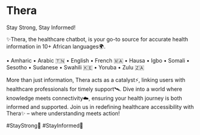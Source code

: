 # Thera

Stay Strong, Stay Informed!

✨Thera, the healthcare chatbot, is your go-to source for accurate health information in 10+ African languages🌍.

• Amharic
• Arabic 🇹🇳
• English 
• French 🇲🇦
• Hausa
• Igbo
• Somali
• Sesotho
• Sudanese
• Swahili 🇰🇪
• Yoruba 
• Zulu 🇿🇦




More than just information, Thera acts as a catalyst⚡, linking users with healthcare professionals for timely support🛰️. Dive into a world where knowledge meets connectivity☁️, ensuring your health journey is both informed and supported. Join us in redefining healthcare accessibility with Thera✨ – where understanding meets action! 


#StayStrong💙
#StayInformed🚀
